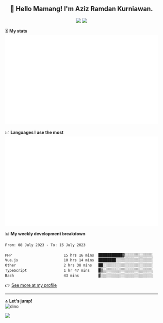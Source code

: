 <h2 align="center">👋 Hello Mamang! I'm Aziz Ramdan Kurniawan.</h2>  
<p align="center">
  <img src="https://komarev.com/ghpvc/?username=azizramdan">
  <img src="https://wakatime.com/badge/user/90056fa0-4c31-4eca-954e-2a3ac05896f9.svg">
</p>
    
⏳ **My stats**  
![](https://raw.githubusercontent.com/azizramdan/github-stats/master/generated/overview.svg#gh-dark-mode-only)

📈 **Languages I use the most**  
![](https://raw.githubusercontent.com/azizramdan/github-stats/master/generated/languages.svg#gh-dark-mode-only)

📊 **My weekly development breakdown**
<!--START_SECTION:waka-->

```txt
From: 08 July 2023 - To: 15 July 2023

PHP                        15 hrs 16 mins  ███████████▓░░░░░░░░░░░░░   46.84 %
Vue.js                     10 hrs 14 mins  ████████░░░░░░░░░░░░░░░░░   31.41 %
Other                      2 hrs 38 mins   ██░░░░░░░░░░░░░░░░░░░░░░░   08.09 %
TypeScript                 1 hr 47 mins    █▒░░░░░░░░░░░░░░░░░░░░░░░   05.48 %
Bash                       43 mins         ▓░░░░░░░░░░░░░░░░░░░░░░░░   02.20 %
```

<!--END_SECTION:waka-->
👉 [See more at my profile](https://wakatime.com/@azizramdan)
***
🔝 **Let's jump!**  
![dino](https://raw.githubusercontent.com/azizramdan/azizramdan/master/dino.gif)  

![](https://hit.yhype.me/github/profile?user_id=27954794)
